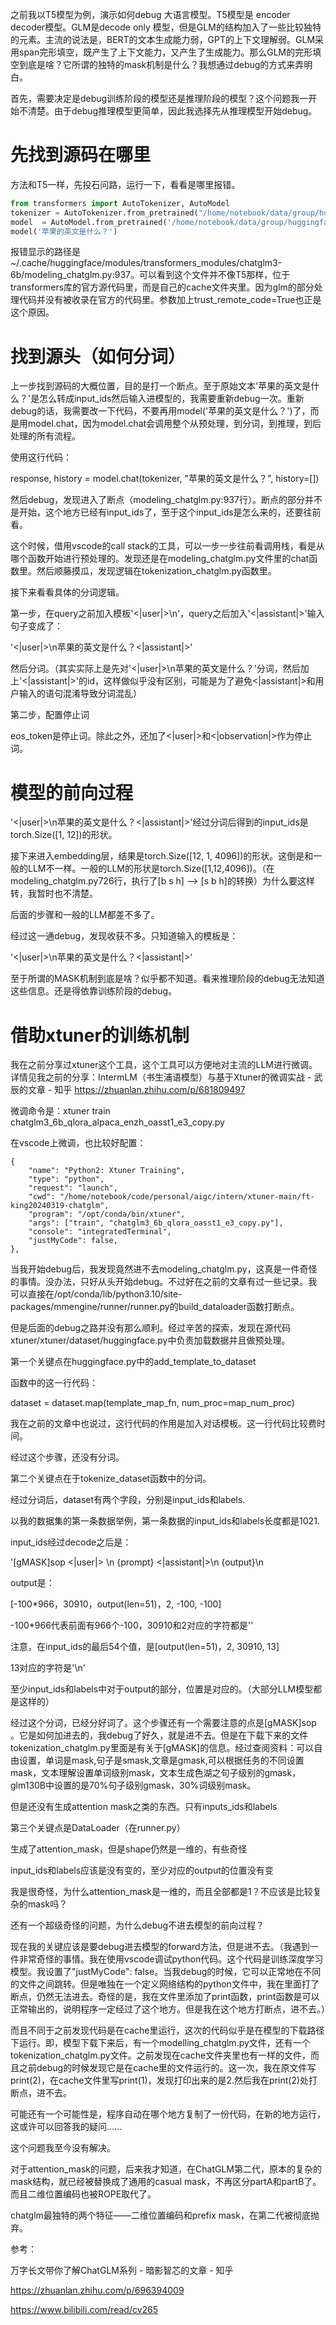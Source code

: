 之前我以T5模型为例，演示如何debug 大语言模型。T5模型是 encoder decoder模型。GLM是decode only 模型，但是GLM的结构加入了一些比较独特的元素。主流的说法是，BERT的文本生成能力弱，GPT的上下文理解弱。GLM采用span完形填空，既产生了上下文能力，又产生了生成能力。那么GLM的完形填空到底是啥？它所谓的独特的mask机制是什么？我想通过debug的方式来弄明白。

首先，需要决定是debug训练阶段的模型还是推理阶段的模型？这个问题我一开始不清楚。由于debug推理模型更简单，因此我选择先从推理模型开始debug。

# 先找到源码在哪里
方法和T5一样，先投石问路，运行一下，看看是哪里报错。
```python
from transformers import AutoTokenizer, AutoModel
tokenizer = AutoTokenizer.from_pretrained("/home/notebook/data/group/huggingface/ChatGLM-models-dirs/chatglm3-6b", trust_remote_code=True)
model  = AutoModel.from_pretrained('/home/notebook/data/group/huggingface/ChatGLM-models-dirs/chatglm3-6b', trust_remote_code=True).half().cuda()
model('苹果的英文是什么？')
```
报错显示的路径是~/.cache/huggingface/modules/transformers_modules/chatglm3-6b/modeling_chatglm.py:937。可以看到这个文件并不像T5那样，位于transformers库的官方源代码里，而是自己的cache文件夹里。因为glm的部分处理代码并没有被收录在官方的代码里。参数加上trust_remote_code=True也正是这个原因。

# 找到源头（如何分词）
上一步找到源码的大概位置，目的是打一个断点。至于原始文本'苹果的英文是什么？'是怎么转成input_ids然后输入进模型的，我需要重新debug一次。重新debug的话，我需要改一下代码，不要再用model('苹果的英文是什么？')了，而是用model.chat，因为model.chat会调用整个从预处理，到分词，到推理，到后处理的所有流程。

使用这行代码：

response, history = model.chat(tokenizer, "苹果的英文是什么？", history=[])

然后debug，发现进入了断点（modeling_chatglm.py:937行）。断点的部分并不是开始，这个地方已经有input_ids了，至于这个input_ids是怎么来的，还要往前看。

这个时候，借用vscode的call stack的工具，可以一步一步往前看调用栈，看是从哪个函数开始进行预处理的。发现还是在modeling_chatglm.py文件里的chat函数里。然后顺藤摸瓜，发现逻辑在tokenization_chatglm.py函数里。

接下来看看具体的分词逻辑。

第一步，在query之前加入模板'<|user|>\n'，query之后加入'<|assistant|>'输入句子变成了：

'<|user|>\n苹果的英文是什么？<|assistant|>'

然后分词。（其实实际上是先对'<|user|>\n苹果的英文是什么？'分词，然后加上'<|assistant|>'的id，这样做似乎没有区别，可能是为了避免<|assistant|>和用户输入的语句混淆导致分词混乱）

第二步，配置停止词

eos_token是停止词。除此之外，还加了<|user|>和<|observation|>作为停止词。

# 模型的前向过程
'<|user|>\n苹果的英文是什么？<|assistant|>'经过分词后得到的input_ids是torch.Size([1, 12])的形状。

接下来进入embedding层，结果是torch.Size([12, 1, 4096])的形状。这倒是和一般的LLM不一样。一般的LLM的形状是torch.Size([1,12,4096])。（在modeling_chatglm.py726行，执行了[b s h] --> [s b h]的转换）为什么要这样转，我暂时也不清楚。

后面的步骤和一般的LLM都差不多了。

经过这一通debug，发现收获不多。只知道输入的模板是：

'<|user|>\n苹果的英文是什么？<|assistant|>'

至于所谓的MASK机制到底是啥？似乎都不知道。看来推理阶段的debug无法知道这些信息。还是得依靠训练阶段的debug。

# 借助xtuner的训练机制
我在之前分享过xtuner这个工具，这个工具可以方便地对主流的LLM进行微调。详情见我之前的分享：IntermLM（书生浦语模型）与基于Xtuner的微调实战 - 武辰的文章 - 知乎 https://zhuanlan.zhihu.com/p/681809497

微调命令是：xtuner train chatglm3_6b_qlora_alpaca_enzh_oasst1_e3_copy.py

在vscode上微调，也比较好配置：
```
{
    "name": "Python2: Xtuner Training",
    "type": "python",
    "request": "launch",
    "cwd": "/home/notebook/code/personal/aigc/intern/xtuner-main/ft-king20240319-chatglm",
    "program": "/opt/conda/bin/xtuner",
    "args": ["train", "chatglm3_6b_qlora_oasst1_e3_copy.py"],
    "console": "integratedTerminal",
    "justMyCode": false,
},
```
当我开始debug后，我发现竟然进不去modeling_chatglm.py，这真是一件奇怪的事情。没办法，只好从头开始debug。不过好在之前的文章有过一些记录。我可以直接在/opt/conda/lib/python3.10/site-packages/mmengine/runner/runner.py的build_dataloader函数打断点。

但是后面的debug之路并没有那么顺利。经过辛苦的探索，发现在源代码xtuner/xtuner/dataset/huggingface.py中负责加载数据并且做预处理。

第一个关键点在huggingface.py中的add_template_to_dataset

函数中的这一行代码：

dataset = dataset.map(template_map_fn, num_proc=map_num_proc)

我在之前的文章中也说过，这行代码的作用是加入对话模板。这一行代码比较费时间。

经过这个步骤，还没有分词。

第二个关键点在于tokenize_dataset函数中的分词。

经过分词后，dataset有两个字段，分别是input_ids和labels.

以我的数据集的第一条数据举例，第一条数据的input_ids和labels长度都是1021.

input_ids经过decode之后是：

'[gMASK]sop <|user|> \n {prompt} <|assistant|>\n {output}\n

output是：

[-100*966，30910，output(len=51)，2, -100, -100]

-100*966代表前面有966个-100，30910和2对应的字符都是''

注意，在input_ids的最后54个值，是[output(len=51)，2, 30910, 13]

13对应的字符是'\n'

至少input_ids和labels中对于output的部分，位置是对应的。（大部分LLM模型都是这样的）

经过这个分词，已经分好词了。这个步骤还有一个需要注意的点是[gMASK]sop 。它是如何加进去的，我debug了好久，就是进不去。但是在下载下来的文件tokenization_chatglm.py里面是有关于[gMASK]的信息。经过查阅资料：可以自由设置，单词是mask,句子是smask,文章是gmask,可以根据任务的不同设置mask，文本理解设置单词级别mask，文本生成色湖之句子级别的gmask，glm130B中设置的是70%句子级别gmask，30%词级别mask。

但是还没有生成attention mask之类的东西。只有inputs_ids和labels

第三个关键点是DataLoader（在runner.py）

生成了attention_mask，但是shape仍然是一维的，有些奇怪

input_ids和labels应该是没有变的，至少对应的output的位置没有变

我是很奇怪，为什么attention_mask是一维的，而且全部都是1？不应该是比较复杂的mask吗？

还有一个超级奇怪的问题，为什么debug不进去模型的前向过程？

现在我的关键应该是要debug进去模型的forward方法，但是进不去。（我遇到一件非常奇怪的事情。我在使用vscode调试python代码。这个代码是训练深度学习模型。我设置了"justMyCode": false。当我debug的时候，它可以正常地在不同的文件之间跳转。但是唯独在一个定义网络结构的python文件中，我在里面打了断点，仍然无法进去。奇怪的是，我在文件里添加了print函数，print函数是可以正常输出的，说明程序一定经过了这个地方。但是我在这个地方打断点，进不去。）

而且不同于之前发现代码是在cache里运行，这次的代码似乎是在模型的下载路径下运行。即，模型下载下来后，有一个modelling_chatglm.py文件，还有一个tokenization_chatglm.py文件。之前发现在cache文件夹里也有一样的文件，而且之前debug的时候发现它是在cache里的文件运行的。这一次，我在原文件写print(2)，在cache文件里写print(1)，发现打印出来的是2.然后我在print(2)处打断点，进不去。

可能还有一个可能性是，程序自动在哪个地方复制了一份代码，在新的地方运行，这或许可以回答我的疑问……

这个问题我至今没有解决。

对于attention_mask的问题，后来我才知道，在ChatGLM第二代，原本的复杂的mask结构，就已经被替换成了通用的casual mask，不再区分partA和partB了。而且二维位置编码也被ROPE取代了。

chatglm最独特的两个特征——二维位置编码和prefix mask，在第二代被彻底抛弃。

参考：

万字长文带你了解ChatGLM系列 - 暗影智芯的文章 - 知乎

https://zhuanlan.zhihu.com/p/696394009

https://www.bilibili.com/read/cv265
